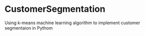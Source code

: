 # CustomerSegmentation
Using k-means machine learning algorithm to implement customer segmentaion in Pythom
